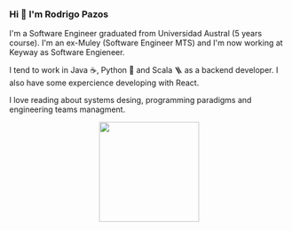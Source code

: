 ### Hi 👋 I'm Rodrigo Pazos

I'm a Software Engineer graduated from Universidad Austral (5 years course). I'm an ex-Muley (Software Engineer MTS) and I'm now working at Keyway as Software Engieneer.

I tend to work in Java :coffee:, Python :snake: and Scala :ladder: as a backend developer. I also have some expercience developing with React.

I love reading about systems desing, programming paradigms and engineering teams managment.

<p align="center">
<a href="https://github.com/rpazos98">
  <img height="180em" src="https://github-readme-stats-eight-theta.vercel.app/api?username=rpazos98&show_icons=true&theme=dark&include_all_commits=true&count_private=true"/>
</a>
</p>

